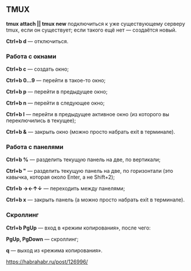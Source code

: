 ## TMUX

**tmux attach || tmux new**    подключиться к уже существующему серверу tmux, если он существует; если такого ещё нет — создаётся новый.

**Ctrl+b d** — отключиться.


### Работа с окнами

**Ctrl+b c** — создать окно;

**Ctrl+b 0...9** — перейти в такое-то окно;

**Ctrl+b p** — перейти в предыдущее окно;

**Ctrl+b n** — перейти в следующее окно;

**Ctrl+b l** — перейти в предыдущее активное окно (из которого вы переключились в текущее);

**Ctrl+b &** — закрыть окно (можно просто набрать exit в терминале).


### Работа с панелями

**Ctrl+b %**  — разделить текущую панель на две, по вертикали;

**Ctrl+b "**  — разделить текущую панель на две, по горизонтали (это кавычка, которая около Enter, а не Shift+2);

**Ctrl+b →←↑↓** — переходить между панелями;

**Ctrl+b x** — закрыть панель (а можно просто набрать exit в терминале).


### Скроллинг

**Ctrl+b PgUp** — вход в «режим копирования», после чего:

**PgUp, PgDown** — скроллинг;

**q** — выход из «режима копирования».


https://habrahabr.ru/post/126996/
